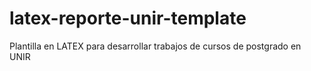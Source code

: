 # latex-reporte-unir-template
 Plantilla en LATEX para desarrollar trabajos de cursos de postgrado en UNIR
